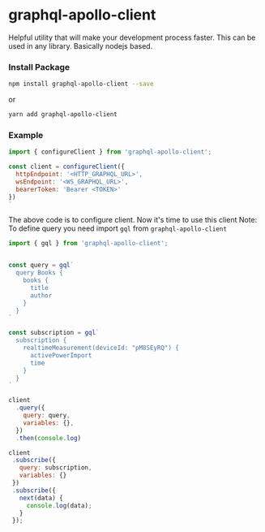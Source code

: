 # graphql-apollo-client

Helpful utility that will make your development process faster. This can be used in any library. Basically nodejs based.

### Install Package
```bash 
npm install graphql-apollo-client --save 
```
or
```bash
yarn add graphql-apollo-client
```


### Example


```js
import { configureClient } from 'graphql-apollo-client';

const client = configureClient({
  httpEndpoint: '<HTTP_GRAPHQL_URL>', 
  wsEndpoint: '<WS_GRAPHQL_URL>', 
  bearerToken: 'Bearer <TOKEN>'
})
`
```

The above code is to configure client. Now it's time to use this client
Note: To define query you need import `gql` from `graphql-apollo-client`

```js
import { gql } from 'graphql-apollo-client';


const query = gql`
  query Books {
    books {
      title
      author
    }
  }
`

const subscription = gql`
  subscription {
    realtimeMeasurement(deviceId: "pM8SEyRQ") {
      activePowerImport
      time
    }
  }
`

client
  .query({
    query: query,
    variables: {},
  })
  .then(console.log)

client
 .subscribe({
   query: subscription,
   variables: {}
 })
 .subscribe({
   next(data) {
     console.log(data);
   }
 });
 ```
